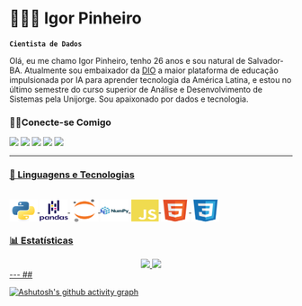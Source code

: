 # 🧑🏽‍💻 Igor Pinheiro

**`Cientista de Dados`**

Olá, eu me chamo Igor Pinheiro, tenho 26 anos e sou natural de Salvador-BA. Atualmente sou embaixador da [DIO](https://www.dio.me/sign-up?ref=DEF4DA9FBEE943058AE1A80F28B6BB9C) a maior plataforma de educação impulsionada por IA
para aprender tecnologia da América Latina, e estou no último semestre do curso superior de Análise e Desenvolvimento de Sistemas pela Unijorge. Sou apaixonado por dados e tecnologia.

 ### 🤳🏽Conecte-se Comigo
  
<div> 
  <a href="https://www.instagram.com/igorpiinheiroo?igsh=MW83cWNqMHV6cXl3eg==" target="_blank"><img src="https://img.shields.io/badge/-Instagram-%23E4405F?style=for-the-badge&logo=instagram&logoColor=white" target="_blank"></a>
<a href="https://discord.gg/igorpinheiro5160" target="_blank"><img src="https://img.shields.io/badge/Discord-7289DA?style=for-the-badge&logo=discord&logoColor=white" target="_blank"></a> 
  <a href = "mailto:igorcosta9908@gmail.com"><img src="https://img.shields.io/badge/-Gmail-%23333?style=for-the-badge&logo=gmail&logoColor=white" target="_blank"></a>
  <a href="https://www.linkedin.com/in/igor-pinheiro-2533b11a9" target="_blank"><img src="https://img.shields.io/badge/-LinkedIn-%230077B5?style=for-the-badge&logo=linkedin&logoColor=white" target="_blank"></a> 
<a href="https://medium.com/@igorpinheiro.DIO"><img src=https://img.shields.io/badge/Medium-12100E?style=for-the-badge&logo=medium&logoColor=white>
  
</div>

---

### 🤖 Linguagens e Tecnologias

<div style="display: inline_block"><br>
  
  
  <img align="center" alt="Igor-Python" height="40" width="50" src="https://raw.githubusercontent.com/devicons/devicon/master/icons/python/python-original.svg">
  <img align="center" alt="Igor-Pandas" height="40" width="50" src="https://raw.githubusercontent.com/devicons/devicon/master/icons/pandas/pandas-original-wordmark.svg">
  <img align="center" alt="Igor-Jupyter" height="40" width="50" src="https://raw.githubusercontent.com/devicons/devicon/master/icons/jupyter/jupyter-original.svg">
  <img align="center" alt="Igor-Numpy" height="40" width="50" src="https://raw.githubusercontent.com/devicons/devicon/master/icons/numpy/numpy-original-wordmark.svg">
  <img align="center" alt="Igor-Js" height="40" width="50" src="https://raw.githubusercontent.com/devicons/devicon/master/icons/javascript/javascript-plain.svg">
  <img align="center" alt="Igor-HTML" height="40" width="50" src="https://raw.githubusercontent.com/devicons/devicon/master/icons/html5/html5-original.svg">
  <img align="center" alt="Igor-CSS" height="40" width="50" src="https://raw.githubusercontent.com/devicons/devicon/master/icons/css3/css3-original.svg">

  

### 📊 Estatísticas

<div align="center">
  <a href="https://github.com/Igorpinheiro7">
  <img height="180em" src="https://github-readme-stats.vercel.app/api?username=Igorpinheiro7&show_icons=true&theme=merko&include_all_commits=true&count_private=true"/>
  <img height="180em" src="https://github-readme-stats.vercel.app/api/top-langs/?username=Igorpinheiro7&layout=compact&langs_count=7&theme=merko"/>
</div>
---
##

![Ashutosh's github activity graph](https://github-readme-activity-graph.vercel.app/graph?username=Igorpinheiro7&theme=merko&hide_border=true)
